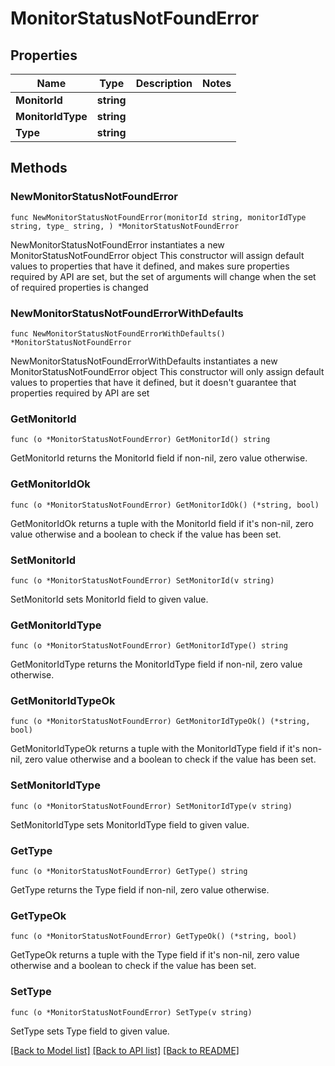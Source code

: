 # MonitorStatusNotFoundError

## Properties

Name | Type | Description | Notes
------------ | ------------- | ------------- | -------------
**MonitorId** | **string** |  | 
**MonitorIdType** | **string** |  | 
**Type** | **string** |  | 

## Methods

### NewMonitorStatusNotFoundError

`func NewMonitorStatusNotFoundError(monitorId string, monitorIdType string, type_ string, ) *MonitorStatusNotFoundError`

NewMonitorStatusNotFoundError instantiates a new MonitorStatusNotFoundError object
This constructor will assign default values to properties that have it defined,
and makes sure properties required by API are set, but the set of arguments
will change when the set of required properties is changed

### NewMonitorStatusNotFoundErrorWithDefaults

`func NewMonitorStatusNotFoundErrorWithDefaults() *MonitorStatusNotFoundError`

NewMonitorStatusNotFoundErrorWithDefaults instantiates a new MonitorStatusNotFoundError object
This constructor will only assign default values to properties that have it defined,
but it doesn't guarantee that properties required by API are set

### GetMonitorId

`func (o *MonitorStatusNotFoundError) GetMonitorId() string`

GetMonitorId returns the MonitorId field if non-nil, zero value otherwise.

### GetMonitorIdOk

`func (o *MonitorStatusNotFoundError) GetMonitorIdOk() (*string, bool)`

GetMonitorIdOk returns a tuple with the MonitorId field if it's non-nil, zero value otherwise
and a boolean to check if the value has been set.

### SetMonitorId

`func (o *MonitorStatusNotFoundError) SetMonitorId(v string)`

SetMonitorId sets MonitorId field to given value.


### GetMonitorIdType

`func (o *MonitorStatusNotFoundError) GetMonitorIdType() string`

GetMonitorIdType returns the MonitorIdType field if non-nil, zero value otherwise.

### GetMonitorIdTypeOk

`func (o *MonitorStatusNotFoundError) GetMonitorIdTypeOk() (*string, bool)`

GetMonitorIdTypeOk returns a tuple with the MonitorIdType field if it's non-nil, zero value otherwise
and a boolean to check if the value has been set.

### SetMonitorIdType

`func (o *MonitorStatusNotFoundError) SetMonitorIdType(v string)`

SetMonitorIdType sets MonitorIdType field to given value.


### GetType

`func (o *MonitorStatusNotFoundError) GetType() string`

GetType returns the Type field if non-nil, zero value otherwise.

### GetTypeOk

`func (o *MonitorStatusNotFoundError) GetTypeOk() (*string, bool)`

GetTypeOk returns a tuple with the Type field if it's non-nil, zero value otherwise
and a boolean to check if the value has been set.

### SetType

`func (o *MonitorStatusNotFoundError) SetType(v string)`

SetType sets Type field to given value.



[[Back to Model list]](../README.md#documentation-for-models) [[Back to API list]](../README.md#documentation-for-api-endpoints) [[Back to README]](../README.md)


